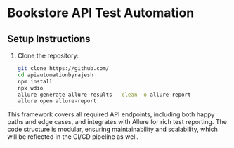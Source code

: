# Bookstore API Test Automation

## Setup Instructions

1. Clone the repository:
   ```bash
   git clone https://github.com/
   cd apiautomationbyrajesh
   npm install
   npx wdio
   allure generate allure-results --clean -o allure-report
   allure open allure-report

This framework covers all required API endpoints, including both happy paths and edge cases, 
and integrates with Allure for rich test reporting. The code structure is modular, ensuring maintainability and scalability, 
which will be reflected in the CI/CD pipeline as well.




